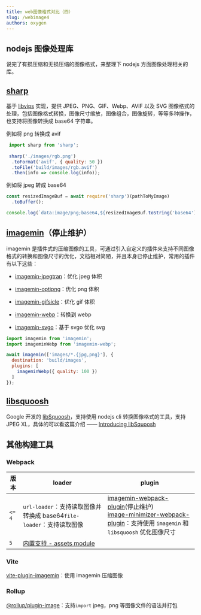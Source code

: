 ```yaml
---
title: web图像格式对比（四）
slug: /webimage4
authors: oxygen
---
```


## nodejs 图像处理库

说完了有损压缩和无损压缩的图像格式，来整理下 nodejs 方面图像处理相关的库。

<!--truncate-->

## [sharp](https://sharp.pixelplumbing.com/)

基于 [libvips](https://github.com/libvips/libvips) 实现，提供 JPEG、PNG、GIF、Webp、AVIF 以及 SVG 图像格式的处理，包括图像格式转换，图像尺寸缩放，图像组合，图像旋转，等等多种操作，也支持将图像转换成 base64 字符串。

例如将 png 转换成 avif

```JavaScript
 import sharp from 'sharp';
 
 sharp('./images/rgb.png')
  .toFormat('avif', { quality: 50 })
  .toFile('build/images/rgb.avif')
  .then(info => console.log(info));
```

例如将 jpeg 转成 base64

```JavaScript
const resizedImageBuf = await require('sharp')(pathToMyImage)
  .toBuffer();

console.log(`data:image/png;base64,${resizedImageBuf.toString('base64')}`);
```

## [imagemin](https://github.com/imagemin/imagemin)（停止维护）

imagemin 是插件式的压缩图像的工具，可通过引入自定义的插件来支持不同图像格式的转换和图像尺寸的优化，文档相对简陋，并且本身已停止维护，常用的插件有以下这些：

- [imagemin-jpegtran](https://www.npmjs.com/package/imagemin-jpegtran)：优化 jpeg 体积

- [imagemin-optipng](https://www.npmjs.com/package/imagemin-optipng)：优化 png 体积

- [imagemin-gifsicle](https://www.npmjs.com/package/imagemin-gifsicle)：优化 gif 体积

- [imagemin-webp](https://www.npmjs.com/package/imagemin-webp)：转换到 webp

- [imagemin-svgo](https://www.npmjs.com/package/imagemin-svgo)：基于 svgo 优化 svg

```JavaScript
import imagemin from 'imagemin';
import imageminWebp from 'imagemin-webp';

await imagemin(['images/*.{jpg,png}'], {
  destination: 'build/images',
  plugins: [
    imageminWebp({ quality: 100 })
  ]
});
```

## [libsquoosh](https://github.com/GoogleChromeLabs/squoosh/tree/dev/libsquoosh)

Google 开发的 [libSquoosh](https://github.com/GoogleChromeLabs/squoosh/tree/dev/libsquoosh)，支持使用 nodejs cli 转换图像格式的工具，支持 JPEG XL，具体的可以看这篇介绍 —— [Introducing libSquoosh](https://web.dev/introducing-libsquoosh/)

## 其他构建工具

### Webpack

| 版本   | loader                                                       | plugin                                                       |
| ------ | ------------------------------------------------------------ | ------------------------------------------------------------ |
| `<= 4` | `url-loader`：支持读取图像并转换成 base64`file-loader`：支持读取图像 | [imagemin-webpack-plugin](https://github.com/Klathmon/imagemin-webpack-plugin)(停止维护)<br />[image-minimizer-webpack-plugin](https://github.com/webpack-contrib/image-minimizer-webpack-plugin)：支持使用 `imagemin` 和`libsquoosh` 优化图像尺寸 |
| `5`    | [内置支持 - assets module](https://webpack.js.org/guides/asset-modules/) |                                                              |

### Vite

[vite-plugin-imagemin](https://github.com/vbenjs/vite-plugin-imagemin)：使用 imagemin 压缩图像

### Rollup

[@rollup/plugin-image](https://github.com/rollup/plugins/tree/master/packages/image)：支持`import` jpeg，png 等图像文件的语法并打包